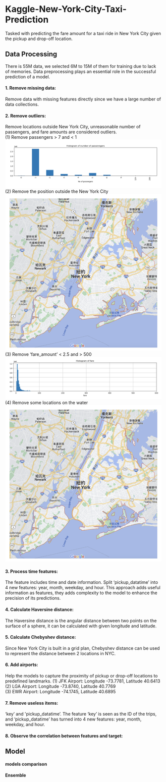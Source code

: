 # Kaggle-New-York-City-Taxi-Prediction
Tasked with predicting the fare amount for a taxi ride in New York City given the pickup and drop-off location. 

## Data Processing
There is 55M data, we selected 6M to 15M of them for training due to lack of memories. Data preprocessing plays an essential role in the successful prediction of a model.

#### 1. Remove missing data:  
Remove data with missing features directly since we have a large number of data collections.  
#### 2. Remove outliers:  
Remove locations outside New York City, unreasonable number of passengers, and fare amounts are considered outliers.  
(1) Remove passengers > 7 and < 1  
![passenger](https://github.com/hsieh672/Kaggle-New-York-City-Taxi-Prediction/blob/main/image/number%20of%20passenger.png)
(2) Remove the position outside the New York City  
![location](https://github.com/hsieh672/Kaggle-New-York-City-Taxi-Prediction/blob/main/image/location.png)
(3) Remove ‘fare_amount’ < 2.5 and > 500  
![fare](https://github.com/hsieh672/Kaggle-New-York-City-Taxi-Prediction/blob/main/image/fare.png)
(4) Remove some locations on the water  
![on water](https://github.com/hsieh672/Kaggle-New-York-City-Taxi-Prediction/blob/main/image/location.png)
#### 3. Process time features:  
The feature includes time and date information. Split ‘pickup_datatime’ into 4 new features: year, month, weekday, and hour. This approach adds useful information as features, they adds complexity to the model to enhance the precision of its predictions.  
#### 4. Calculate Haversine distance:  
The Haversine distance is the angular distance between two points on the surface of a sphere, it can be calculated with given longitude and latitude.
#### 5. Calculate Chebyshev distance:  
Since New York City is built in a grid plan, Chebyshev distance can be used to represent the distance between 2 locations in NYC.  
#### 6. Add airports:  
Help the models to capture the proximity of pickup or drop-off locations to predefined landmarks.
(1) JFK Airport: Longitude -73.7781, Latitude 40.6413  
(2) LGA Airport: Longitude -73.8740, Latitude 40.7769  
(3) EWR Airport: Longitude -74.1745, Latitude 40.6895  
#### 7. Remove useless items:  
‘key’ and 'pickup_datatime’. The feature ‘key’ is seen as the ID of the trips, and ‘pickup_datatime’ has turned into 4 new features: year, month, weekday, and hour.  
#### 8. Observe the correlation between features and target:  

## Model
#### models comparison
#### Ensemble



